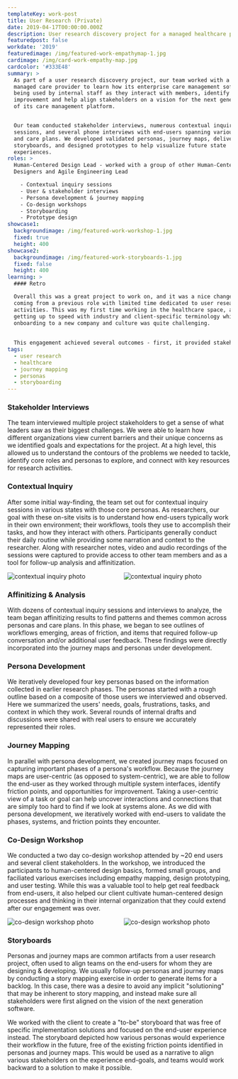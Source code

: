 ```yaml
---
templateKey: work-post
title: User Research (Private)
date: 2019-04-17T00:00:00.000Z
description: User research discovery project for a managed healthcare provider
featuredpost: false
workdate: '2019'
featuredimage: /img/featured-work-empathymap-1.jpg
cardimage: /img/card-work-empathy-map.jpg
cardcolor: '#333E48'
summary: >
  As part of a user research discovery project, our team worked with a large
  managed care provider to learn how its enterprise care management software is
  being used by internal staff as they interact with members, identify areas for
  improvement and help align stakeholders on a vision for the next generation
  of its care management platform.  


  Our team conducted stakeholder interviews, numerous contextual inquiry
  sessions, and several phone interviews with end-users spanning various states
  and care plans. We developed validated personas, journey maps, delivered
  storyboards, and designed prototypes to help visualize future state
  experiences.
roles: >
  Human-Centered Design Lead - worked with a group of other Human-Centered
  Designers and Agile Engineering Lead 

    - Contextual inquiry sessions
    - User & stakeholder interviews
    - Persona development & journey mapping
    - Co-design workshops
    - Storyboarding
    - Prototype design
showcase1:
  backgroundimage: /img/featured-work-workshop-1.jpg
  fixed: true
  height: 400
showcase2:
  backgroundimage: /img/featured-work-storyboards-1.jpg
  fixed: false
  height: 400
learning: >
  #### Retro

  Overall this was a great project to work on, and it was a nice change of pace
  coming from a previous role with limited time dedicated to user research
  activities. This was my first time working in the healthcare space, and
  getting up to speed with industry and client-specific terminology while
  onboarding to a new company and culture was quite challenging.   
  
  
  This engagement achieved several outcomes - first, it provided stakeholders with a more holistic view of key personas, their user flows, and pain points. These insights were sourced from real user feedback gained through numerous interviews and contextual inquiry sessions across multiple states and care plans. By formalizing the journey maps and identifying the users' areas of friction, we were able to provide the client with an objective assessment of the current state of their platform with recommendations and opportunities for improvement.  In addition to the research deliverables and artifacts, we also left behind a roadmap of sorts - by involving a wide range of stakeholders in our process, including a 2-day co-design workshop, we were able to expose the value of human-centered design practices and techniques to various internal teams. Leaving behind the tools and processes to draw from, we also helped mature the client's in-house team as we transitioned the project back to the client.
tags:
  - user research
  - healthcare
  - journey mapping
  - personas
  - storyboarding
---
```

### Stakeholder Interviews
The team interviewed multiple project stakeholders to get a sense of what leaders saw as their biggest challenges. We were able to learn how different organizations view current barriers and their unique concerns as we identified goals and expectations for the project. At a high level, this allowed us to understand the contours of the problems we needed to tackle, identify core roles and personas to explore, and connect with key resources for research activities. 

### Contextual Inquiry
After some initial way-finding, the team set out for contextual inquiry sessions in various states with those core personas. As researchers, our goal with these on-site visits is to understand how end-users typically work in their own environment; their workflows, tools they use to accomplish their tasks, and how they interact with others. Participants generally conduct their daily routine while providing some narration and context to the researcher. Along with researcher notes, video and audio recordings of the sessions were captured to provide access to other team members and as a tool for follow-up analysis and affinitization. 

<div class="columns">
  <div class="column is-6">
    <img class="image img is-rounded" srcset="/img/card-work-ci-1.jpg" alt="contextual inquiry photo" />
  </div>
  <div class="column is-6">
    <img srcset="/img/card-work-ci-2.jpg" alt="contextual inquiry photo" />
  </div>
</div>

### Affinitizing & Analysis
With dozens of contextual inquiry sessions and interviews to analyze, the team began affinitizing results to find patterns and themes common across personas and care plans. In this phase, we began to see outlines of workflows emerging, areas of friction, and items that required follow-up conversation and/or additional user feedback. These findings were directly incorporated into the journey maps and personas under development.

### Persona Development
We iteratively developed four key personas based on the information collected in earlier research phases. The personas started with a rough outline based on a composite of those users we interviewed and observed. Here we summarized the users' needs, goals, frustrations, tasks, and context in which they work. Several rounds of internal drafts and discussions were shared with real users to ensure we accurately represented their roles.     

### Journey Mapping
In parallel with persona development, we created journey maps focused on capturing important phases of a persona's workflow. Because the journey maps are user-centric (as opposed to system-centric), we are able to follow the end-user as they worked through multiple system interfaces, identify friction points, and opportunities for improvement. Taking a user-centric view of a task or goal can help uncover interactions and connections that are simply too hard to find if we look at systems alone. As we did with persona development, we iteratively worked with end-users to validate the phases, systems, and friction points they encounter.   

### Co-Design Workshop
We conducted a two day co-design workshop attended by ~20 end users and several client stakeholders. In the workshop, we introduced the participants to human-centered design basics, formed small groups, and faciliated various exercises including empathy mapping, design prototyping, and user testing. While this was a valuable tool to help get real feedback from end-users, it also helped our client cultivate human-centered design processes and thinking in their internal organization that they could extend after our engagement was over.

<div class="columns">
  <div class="column is-6">
    <img srcset="/img/card-work-co-design-1.jpg" alt="co-design workshop photo" />
  </div>
  <div class="column is-6">
    <img srcset="/img/card-work-co-design-2.jpg" alt="co-design workshop photo" />
  </div>
</div>

### Storyboards
Personas and journey maps are common artifacts from a user research project, often used to align teams on the end-users for whom they are designing & developing. We usually follow-up personas and journey maps by conducting a story mapping exercise in order to generate items for a backlog. In this case, there was a desire to avoid any implicit "solutioning" that may be inherent to story mapping, and instead make sure all stakeholders were first aligned on the vision of the next generation software. 

We worked with the client to create a "to-be" storyboard that was free of specific implementation solutions and focused on the end-user experience instead. The storyboard depicted how various personas would experience their workflow in the future, free of the existing friction points identified in personas and journey maps. This would be used as a narrative to align various stakeholders on the experience end-goals, and teams would work backward to a solution to make it possible.
